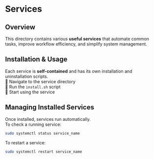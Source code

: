 # Services

## Overview

This directory contains various **useful services** that automate common tasks, improve workflow efficiency, and simplify system management.

## Installation & Usage

Each service is **self-contained** and has its own installation and uninstallation scripts.  
🔹 Navigate to the service directory  
🔹 Run the `install.sh` script  
🔹 Start using the service  

## Managing Installed Services

Once installed, services run automatically.  
To check a running service:

```bash
sudo systemctl status service_name
```

To restart a service:

```bash
sudo systemctl restart service_name
```
